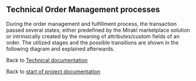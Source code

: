 ## Technical Order Management processes

During the order management and fulfillment process, the transaction passed several states; either predefined by the Mirakl marketplace solution or intrinsically created by the meaning of attributes/custom fields of an order. The utilized stages and the possible transitions are shown in the following diagram and explained afterwards.
<!-- hier Bilder und Beschreibung des Order management und Teile der API doku einfügen -->

Back to [Technical documentation](README.md)

Back to [start of project documentation](../README.md)
